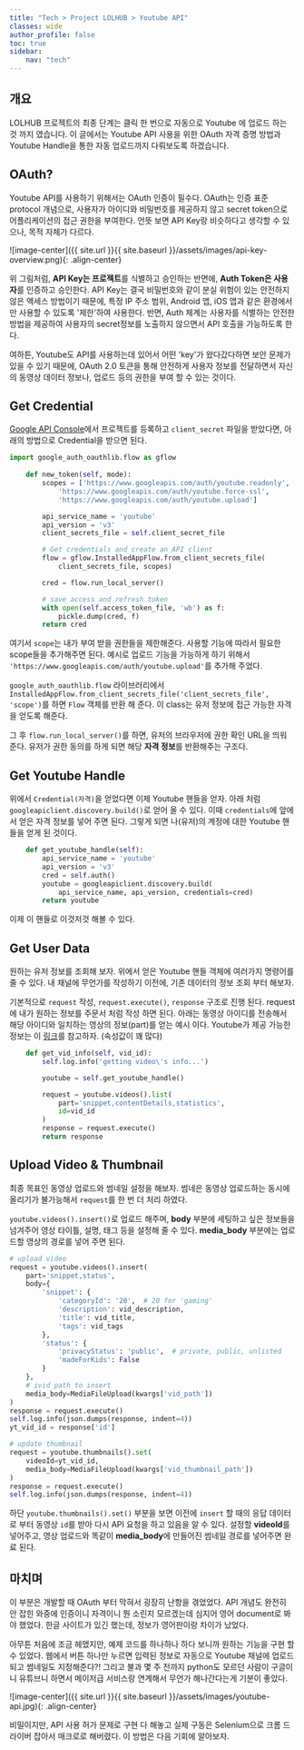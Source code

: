 ```yaml
---
title: "Tech > Project LOLHUB > Youtube API"
classes: wide
author_profile: false
toc: true
sidebar:
    nav: "tech"
---
```


## 개요

LOLHUB 프로젝트의 최종 단계는 클릭 한 번으로 자동으로 Youtube <span><i class="fa fa-youtube"></i></span>에 업로드 하는 것 까지 였습니다. 이 글에서는 Youtube API 사용을 위한 OAuth 자격 증명 방법과 Youtube Handle을 통한 자동 업로드까지 다뤄보도록 하겠습니다.

## OAuth?

Youtube API를 사용하기 위해서는 OAuth 인증이 필수다. OAuth는 인증 표준 protocol 개념으로, 사용자가 아이디와 비밀번호를 제공하지 않고 secret token으로 어플리케이션의 접근 권한을 부여한다. 언뜻 보면 API Key랑 비슷하다고 생각할 수 있으나, 목적 자체가 다르다.

![image-center]({{ site.url }}{{ site.baseurl }}/assets/images/api-key-overview.png){: .align-center}

위 그림처럼, **API Key는 프로젝트**를 식별하고 승인하는 반면에, **Auth Token은 사용자**를 인증하고 승인한다. API Key는 결국 비밀번호와 같이 분실 위험이 있는 안전하지 않은 액세스 방법이기 때문에, 특정 IP 주소 범위, Android 앱, iOS 앱과 같은 환경에서만 사용할 수 있도록 '제한'하여 사용한다. 반면, Auth 체계는 사용자를 식별하는 안전한 방법을 제공하여 사용자의 secret정보를 노출하지 않으면서 API 호출을 가능하도록 한다.
 
여하튼, Youtube도 API를 사용하는데 있어서 어떤 'key'가 왔다갔다하면 보안 문제가 있을 수 있기 때문에, OAuth 2.0 토큰을 통해 안전하게 사용자 정보를 전달하면서 자신의 동영상 데이터 정보나, 업로드 등의 권한을 부여 할 수 있는 것이다.

## Get Credential

[Google API Console](https://console.developers.google.com/apis/credentials)에서 프로젝트를 등록하고 `client_secret` 파일을 받았다면, 아래의 방법으로 Credential을 받으면 된다.

```python
import google_auth_oauthlib.flow as gflow
    
    def new_token(self, mode):
        scopes = ['https://www.googleapis.com/auth/youtube.readonly',
            'https://www.googleapis.com/auth/youtube.force-ssl',
            'https://www.googleapis.com/auth/youtube.upload']

        api_service_name = 'youtube'
        api_version = 'v3'
        client_secrets_file = self.client_secret_file

        # Get credentials and create an API client
        flow = gflow.InstalledAppFlow.from_client_secrets_file(
            client_secrets_file, scopes)

        cred = flow.run_local_server()

        # save access and refresh token
        with open(self.access_token_file, 'wb') as f:
            pickle.dump(cred, f)
        return cred
```
여기서 `scope`는 내가 부여 받을 권한들을 제한해준다. 사용할 기능에 따라서 필요한 scope들을 추가해주면 된다. 예시로 업로드 기능을 가능하게 하기 위해서 `'https://www.googleapis.com/auth/youtube.upload'`를 추가해 주었다.

`google_auth_oauthlib.flow` 라이브러리에서 `InstalledAppFlow.from_client_secrets_file('client_secrets_file', 'scope')`를 하면 `Flow` 객체를 반환 해 준다. 이 class는 유저 정보에 접근 가능한 자격을 얻도록 해준다.

그 후 `flow.run_local_server()`를 하면, 유저의 브라우저에 권한 확인 URL을 띄워 준다. 유저가 권한 동의를 하게 되면 해당 **자격 정보**를 반환해주는 구조다.

## Get Youtube Handle

위에서 `Credential(자격)`을 얻었다면 이제 Youtube 핸들을 얻자. 아래 처럼 `googleapiclient.discovery.build()`로 얻어 올 수 있다. 이때 `credentials`에 앞에서 얻은 자격 정보를 넣어 주면 된다. 그렇게 되면 나(유저)의 계정에 대한 Youtube 핸들을 얻게 된 것이다.

```python
    def get_youtube_handle(self):
        api_service_name = 'youtube'
        api_version = 'v3'
        cred = self.auth()
        youtube = googleapiclient.discovery.build(
            api_service_name, api_version, credentials=cred)
        return youtube
```

이제 이 핸들로 이것저것 해볼 수 있다.

## Get User Data

원하는 유저 정보를 조회해 보자. 위에서 얻은 Youtube 핸들 객체에 여러가지 명령어를 줄 수 있다. 내 채널에 무언가를 작성하기 이전에, 기존 데이터의 정보 조회 부터 해보자.


기본적으로 `request` 작성, `request.execute()`, `response` 구조로 진행 된다. request에 내가 원하는 정보를 주문서 처럼 작성 하면 된다. 아래는 동영상 아이디를 전송해서 해당 아이디와 일치하는 영상의 정보(part)를 얻는 예시 이다. Youtube가 제공 가능한 정보는 이 [링크](https://developers.google.com/youtube/v3/docs/videos?hl=en)를 참고하자. (속성값이 꽤 많다)


```python
    def get_vid_info(self, vid_id):
        self.log.info('getting video\'s info...')

        youtube = self.get_youtube_handle()

        request = youtube.videos().list(
            part='snippet,contentDetails,statistics',
            id=vid_id
        )
        response = request.execute()
        return response
```

## Upload Video & Thumbnail

최종 목표인 동영상 업로드와 썸네일 설정을 해보자. 썸네은 동영상 업로드하는 동시에 올리기가 불가능해서 `request`를 한 번 더 처리 하였다.

`youtube.videos().insert()`로 업로드 해주며, **body** 부분에 세팅하고 싶은 정보들을 넘겨주어 영상 타이틀, 설명, 태그 등을 설정해 줄 수 있다. **media_body** 부분에는 업로드할 영상의 경로를 넣어 주면 된다.

```python
# upload video
request = youtube.videos().insert(
    part='snippet,status',
    body={
        'snippet': {
            'categoryId': '20',  # 20 for 'gaming'
            'description': vid_description,
            'title': vid_title,
            'tags': vid_tags
        },
        'status': {
            'privacyStatus': 'public',  # private, public, unlisted
            'madeForKids': False
        }
    },
    # ivid path to insert
    media_body=MediaFileUpload(kwargs['vid_path'])
)
response = request.execute()
self.log.info(json.dumps(response, indent=4))
yt_vid_id = response['id']

# update thumbnail
request = youtube.thumbnails().set(
    videoId=yt_vid_id,
    media_body=MediaFileUpload(kwargs['vid_thumbnail_path'])
)
response = request.execute()
self.log.info(json.dumps(response, indent=4))
```

하단 `youtube.thumbnails().set()` 부분을 보면 이전에 `insert` 할 때의 응답 데이터로 부터 동영상 `id`를 받아 다시 API 요청을 하고 있음을 알 수 있다. 설정할 **videoId**를 넣어주고, 영상 업로드와 똑같이 **media_body**에 만들어진 썸네일 경로를 넣어주면 완료 된다.

## 마치며

이 부분은 개발할 때 OAuth 부터 막혀서 굉장히 난항을 겪었었다. API 개념도 완전히 안 잡힌 와중에 인증이니 자격이니 뭔 소린지 모르겠는데 심지어 영어 document로 봐야 했었다. 한글 사이트가 있긴 했는데, 정보가 영어판이랑 차이가 났었다.

아무튼 처음에 조금 헤맸지만, 예제 코드를 하나하나 하다 보니까 원하는 기능을 구현 할 수 있었다. 웹에서 버튼 하나만 누르면 입력된 정보로 자동으로 Youtube 채널에 업로드 되고 썸네일도 지정해준다?! 그리고 불과 몇 주 전까지 python도 모르던 사람이 구글이니 유튜브니 하면서 메이저급 서비스랑 연계해서 무언가 해나간다는게 기분이 좋았다.

![image-center]({{ site.url }}{{ site.baseurl }}/assets/images/youtube-api.jpg){: .align-center}

비밀이지만, API 사용 허가 문제로 구현 다 해놓고 실제 구동은 Selenium으로 크롬 드라이버 잡아서 매크로로 해버렸다. 이 방법은 다음 기회에 알아보자.